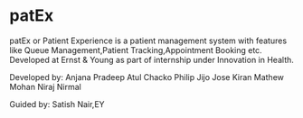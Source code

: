 # patEx

patEx or Patient Experience is a patient management system with features like Queue Management,Patient Tracking,Appointment Booking etc.
Developed at Ernst & Young as part of internship under Innovation in Health.

Developed by:
Anjana Pradeep
Atul Chacko Philip
Jijo Jose
Kiran Mathew Mohan
Niraj Nirmal

Guided by:
Satish Nair,EY
